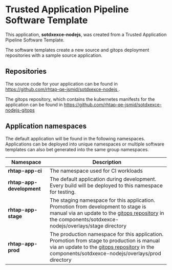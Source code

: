 # Trusted Application Pipeline Software Template

This application, **sotdxexce-nodejs**, was created from a Trusted Application Pipeline Software Template.

The software templates create a new source and gitops deployment repositories with a sample source application. 

## Repositories

The source code for your application can be found in [https://github.com/rhtap-qe-jsmid/sotdxexce-nodejs ](https://github.com/rhtap-qe-jsmid/sotdxexce-nodejs ).
 
The gitops repository, which contains the kubernetes manifests for the application can be found in 
[https://github.com/rhtap-qe-jsmid/sotdxexce-nodejs-gitops ](https://github.com/rhtap-qe-jsmid/sotdxexce-nodejs-gitops ) 

## Application namespaces 

The default application will be found in the following namespaces. Applications can be deployed into unique namespaces or multiple software templates can also bet generated into the same group namespaces.  

|  Namespace   |  Description   |  
| -------- | -------- |
| **rhtap-app-ci** | The namespace used for CI workloads |
| **rhtap-app-development** | The default application during development. Every build will be deployed to this namespace for testing. |
| **rhtap-app-stage** | The staging namespace for this application. Promotion from development to stage is manual via an update to the [gitops repository](https://github.com/rhtap-qe-jsmid/sotdxexce-nodejs-gitops ) in the components/sotdxexce-nodejs/overlays/stage directory |
| **rhtap-app-prod** | The production namespace for this application. Promotion from stage to production is manual via an update to the [gitops repository](https://github.com/rhtap-qe-jsmid/sotdxexce-nodejs-gitops ) in the components/sotdxexce-nodejs/overlays/prod directory |